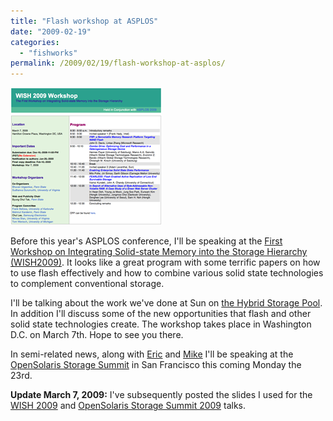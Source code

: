 ```yaml
---
title: "Flash workshop at ASPLOS"
date: "2009-02-19"
categories:
  - "fishworks"
permalink: /2009/02/19/flash-workshop-at-asplos/
---
```


[![](images/wish09.png)](http://csl.cse.psu.edu/wish2009.html)

Before this year's ASPLOS conference, I'll be speaking at the [First Workshop on Integrating Solid-state Memory into the Storage Hierarchy (WISH2009)](http://csl.cse.psu.edu/wish2009.html). It looks like a great program with some terrific papers on how to use flash effectively and how to combine various solid state technologies to complement conventional storage.

I'll be talking about the work we've done at Sun on [the Hybrid Storage Pool](http://dtrace.org/blogs/ahl/hybrid_storage_pools_in_cacm). In addition I'll discuss some of the new opportunities that flash and other solid state technologies create. The workshop takes place in Washington D.C. on March 7th. Hope to see you there.

In semi-related news, along with [Eric](http://blogs.sun.com/eschrock) and [Mike](http://blogs.sun.com/mws) I'll be speaking at the [OpenSolaris Storage Summit](http://wikis.sun.com/display/OpenSolaris/OpenSolaris+Storage+Summit+200902) in San Francisco this coming Monday the 23rd.

**Update March 7, 2009:** I've subsequently posted the slides I used for the [WISH 2009](http://dtrace.org/blogs/ahl/hsp_wish_2009) and [OpenSolaris Storage Summit 2009](http://dtrace.org/blogs/ahl/hsp_talk_at_the_opensolaris) talks.
